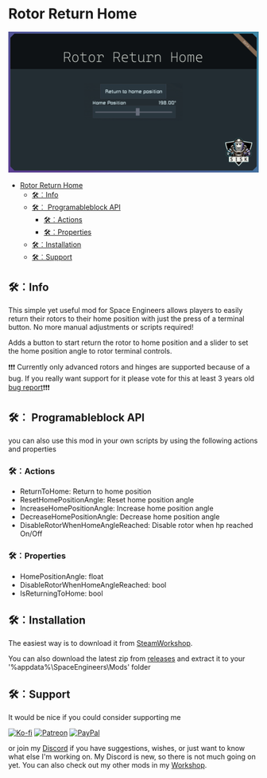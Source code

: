 ﻿# Rotor Return Home
![RotorReturnHome](./Mod/thumb.png)

- [Rotor Return Home](#rotor-return-home)
  - [🛠︰Info](#info)
  - [🛠︰ Programableblock API](#-programableblock-api)
    - [🛠︰Actions](#actions)
    - [🛠︰Properties](#properties)
  - [🛠︰Installation](#installation)
  - [🛠︰Support](#support)

## 🛠︰Info

This simple yet useful mod for Space Engineers allows players to easily return their rotors to their home position with just the press of a terminal button.
No more manual adjustments or scripts required!

Adds a button to start return the rotor to home position and a slider to set the home position angle to rotor terminal controls.

❗❗❗ Currently only advanced rotors and hinges are supported because of a bug.
If you really want support for it please vote for this at least 3 years old [bug report](https://support.keenswh.com/spaceengineers/pc/topic/mod-api-terminal-controls-cannot-be-added-to-rotors)❗❗❗

## 🛠︰ Programableblock API

you can also use this mod in your own scripts by using the following actions and properties

### 🛠︰Actions

* ReturnToHome: Return to home position
* ResetHomePositionAngle: Reset home position angle
* IncreaseHomePositionAngle: Increase home position angle
* DecreaseHomePositionAngle: Decrease home position angle
* DisableRotorWhenHomeAngleReached: Disable rotor when hp reached On/Off

### 🛠︰Properties

* HomePositionAngle: float
* DisableRotorWhenHomeAngleReached: bool
* IsReturningToHome: bool

## 🛠︰Installation

The easiest way is to download it from [SteamWorkshop](https://steamcommunity.com/sharedfiles/filedetails/?id=3148640475).

You can also download the latest zip from [releases](https://github.com/SiskSjet/RotorReturnHome/releases) and extract it to your '%appdata%\SpaceEngineers\Mods' folder

## 🛠︰Support

It would be nice if you could consider supporting me 

[![Ko-fi](https://steamuserimages-a.akamaihd.net/ugc/2287333413738438809/074D2B10C793252F866EEB91EC748E0E8B3C3210/?imw=64&imh=64&ima=fit&impolicy=Letterbox&letterbox=false)](https://ko-fi.com/sisksjet) [![Patreon](https://steamuserimages-a.akamaihd.net/ugc/2287333413738613768/8FE59EC78463E3EFA52D59347D83D3C9838BF6E6/?imw=64&imh=64&ima=fit&impolicy=Letterbox&letterbox=false)](https://patreon.com/sisk) [![PayPal](https://steamuserimages-a.akamaihd.net/ugc/2287333413738619680/36B89C41163487AD5BFB13B2C673E0F153171D29/?imw=64&imh=64&ima=fit&impolicy=Letterbox&letterbox=true)](https://paypal.me/sisksjet)

or join my [Discord](https://discord.gg/2s22YCqSFg) if you have suggestions, wishes, or just want to know what else I'm working on. My Discord is new, so there is not much going on yet.
You can also check out my other mods in my [Workshop](https://steamcommunity.com/id/sisksjet/myworkshopfiles/?appid=244850).
